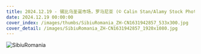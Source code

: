 ```yaml
---
title: 2024.12.19 - 锡比乌圣诞市场，罗马尼亚 (© Calin Stan/Alamy Stock Photo)
date: 2024.12.19 00:00:00
cover_index: /images/thumbs/SibiuRomania_ZH-CN1631942857_533x300.jpg
cover_detail: /images/SibiuRomania_ZH-CN1631942857_1920x1080.jpg
---
```


![SibiuRomania](/images/SibiuRomania_ZH-CN1631942857_1920x1080.jpg)
